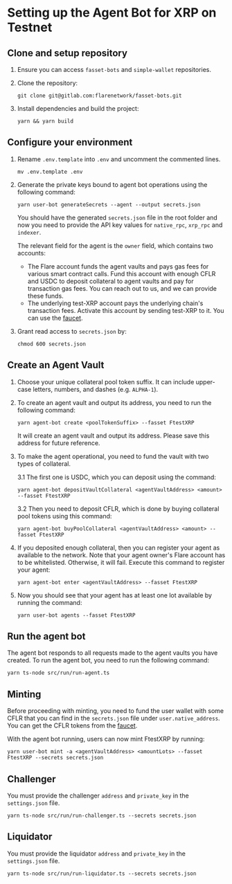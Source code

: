 # Setting up the Agent Bot for XRP on Testnet

## Clone and setup repository

1. Ensure you can access `fasset-bots` and `simple-wallet` repositories.

2. Clone the repository:

   ```console
   git clone git@gitlab.com:flarenetwork/fasset-bots.git
   ```

3. Install dependencies and build the project:

   ```console
   yarn && yarn build
   ```

## Configure your environment

1. Rename `.env.template` into `.env` and uncomment the commented lines.

   ```console
   mv .env.template .env
   ```

2. Generate the private keys bound to agent bot operations using the following command:

   ```console
   yarn user-bot generateSecrets --agent --output secrets.json
   ```

   You should have the generated `secrets.json` file in the root folder and now you need to provide the API key values for `native_rpc`, `xrp_rpc` and `indexer`.

   The relevant field for the agent is the `owner` field, which contains two accounts:

   - The Flare account funds the agent vaults and pays gas fees for various smart contract calls. Fund this account with enough CFLR and USDC to deposit collateral to agent vaults and pay for transaction gas fees. You can reach out to us, and we can provide these funds.
   - The underlying test-XRP account pays the underlying chain's transaction fees. Activate this account by sending test-XRP to it. You can use the [faucet](https://yusufsahinhamza.github.io/xrp-testnet-faucet/).

3. Grant read access to `secrets.json` by:

   ```console
   chmod 600 secrets.json
   ```

## Create an Agent Vault

1. Choose your unique collateral pool token suffix.
It can include upper-case letters, numbers, and dashes (e.g. `ALPHA-1`).

2. To create an agent vault and output its address, you need to run the following command:

   ```console
   yarn agent-bot create <poolTokenSuffix> --fasset FtestXRP
   ```

   It will create an agent vault and output its address. Please save this address for future reference.

3. To make the agent operational, you need to fund the vault with two types of collateral.

    3.1 The first one is USDC, which you can deposit using the command:

      ```console
      yarn agent-bot depositVaultCollateral <agentVaultAddress> <amount> --fasset FtestXRP
      ```

    3.2 Then you need to deposit CFLR, which is done by buying collateral pool tokens using this command:

      ```console
      yarn agent-bot buyPoolCollateral <agentVaultAddress> <amount> --fasset FtestXRP
      ```

4. If you deposited enough collateral, then you can register your agent as available to the network. Note that your agent owner's Flare account has to be whitelisted. Otherwise, it will fail. Execute this command to register your agent:

   ```console
   yarn agent-bot enter <agentVaultAddress> --fasset FtestXRP
   ```

5. Now you should see that your agent has at least one lot available by running the command:

   ```console
   yarn user-bot agents --fasset FtestXRP
   ```

## Run the agent bot

The agent bot responds to all requests made to the agent vaults you have created. To run the agent bot, you need to run the following command:

```console
yarn ts-node src/run/run-agent.ts
```

## Minting

Before proceeding with minting, you need to fund the user wallet with some CFLR that you can find in the `secrets.json` file under `user.native_address`. You can get the CFLR tokens from the [faucet](https://faucet.towolabs.com/).

With the agent bot running, users can now mint FtestXRP by running:

```console
yarn user-bot mint -a <agentVaultAddress> <amountLots> --fasset FtestXRP --secrets secrets.json
```

## Challenger

You must provide the challenger `address` and `private_key` in the `settings.json` file.

```console
yarn ts-node src/run/run-challenger.ts --secrets secrets.json
```

## Liquidator

You must provide the liquidator `address` and `private_key` in the `settings.json` file.

```console
yarn ts-node src/run/run-liquidator.ts --secrets secrets.json
```
